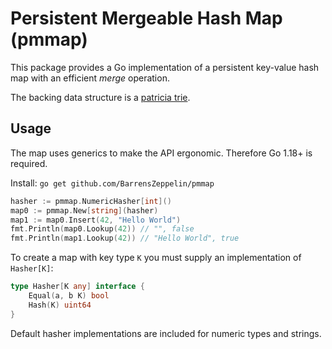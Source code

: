 # Persistent Mergeable Hash Map (pmmap)

This package provides a Go implementation of a persistent key-value hash map with an efficient _merge_ operation.

The backing data structure is a [patricia trie](https://en.wikipedia.org/wiki/Radix_tree#PATRICIA).

## Usage

The map uses generics to make the API ergonomic. Therefore Go 1.18+ is required.

Install: `go get github.com/BarrensZeppelin/pmmap`

```go
hasher := pmmap.NumericHasher[int]()
map0 := pmmap.New[string](hasher)
map1 := map0.Insert(42, "Hello World")
fmt.Println(map0.Lookup(42)) // "", false
fmt.Println(map1.Lookup(42)) // "Hello World", true
```

To create a map with key type `K` you must supply an implementation of `Hasher[K]`:

```go
type Hasher[K any] interface {
	Equal(a, b K) bool
	Hash(K) uint64
}
```

Default hasher implementations are included for numeric types and strings.
